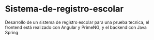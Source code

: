 # Sistema-de-registro-escolar
Desarrollo de un sistema de registro escolar para una prueba tecnica, el frontend está realizado con Angular y PrimeNG, y el backend con Java Spring

